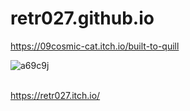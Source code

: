 # retr027.github.io

https://09cosmic-cat.itch.io/built-to-quill

![a69c9j](https://github.com/user-attachments/assets/41f34aa7-a5c6-4f31-8e7f-5b17c0b427c9)

<br> https://retr027.itch.io/ 
